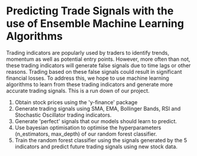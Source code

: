 # Predicting Trade Signals with the use of Ensemble Machine Learning Algorithms
Trading indicators are popularly used by traders to identify trends, momentum as well as potential entry points. However, more often than not, these trading indicators will generate false signals due to time lags or other reasons. Trading based on these false signals could result in significant financial losses.
To address this, we hope to use machine learning algorithms to learn from these trading indicators and generate more accurate trading signals. This is a run down of our project.
1. Obtain stock prices using the 'y-finance' package
2. Generate trading signals using SMA, EMA, Bollinger Bands, RSI and Stochastic Oscillator trading indicators.
3. Generate 'perfect' signals that our models should learn to predict.
4. Use bayesian optimisation to optimise the hyperparameters (n_estimators, max_depth) of our random forest classifier.
5. Train the random forest classifier using the signals generated by the 5 indicators and predict future trading signals using new stock data.
